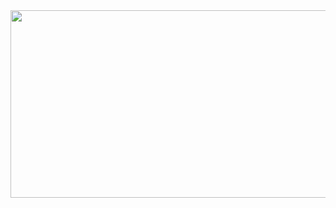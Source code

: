 <a href="https://www.gitanimals.org/en_US?utm_medium=image&utm_source=Chocochip-213&utm_content=farm">
<img
  src="https://render.gitanimals.org/farms/Chocochip-213"
  width="600"
  height="300"
/>
</a>
